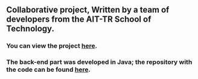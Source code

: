 ## Collaborative project, Written by a team of developers from the AIT-TR School of Technology.

### You can view the project  [here](https://project-wishlist-giftlistify-ccqrj.ondigitalocean.app/).
### The back-end part was developed in Java; the repository with the code can be found [here](https://github.com/archeezee/project_wishlist).



